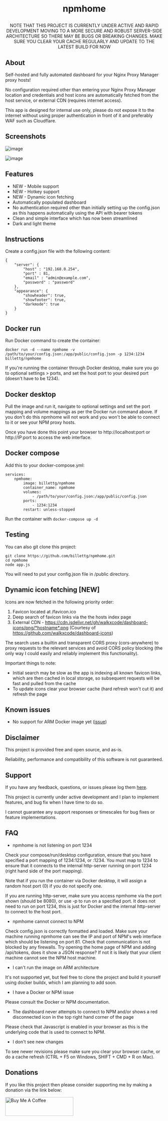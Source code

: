 # <p align=center>npmhome</p>

<p align=center>NOTE THAT THIS PROJECT IS CURRENTLY UNDER ACTIVE AND RAPID DEVELOPMENT MOVING TO A MORE SECURE AND ROBUST SERVER-SIDE ARCHITECTURE SO THERE MAY BE BUGS OR BREAKING CHANGES. MAKE SURE YOU CLEAR YOUR CACHE REGULARLY AND UPDATE TO THE LATEST BUILD FOR NOW</p>

## About

Self-hosted and fully automated dashboard for your Nginx Proxy Manager proxy hosts!

No configuration required other than entering your Nginx Proxy Manager location and credentials and host icons are automatically fetched from the host service, or external CDN (requires internet access).

This app is designed for internal use only, please do not expose it to the internet without using proper authentication in front of it and preferably WAF such as Cloudflare.

## Screenshots

![image](https://github.com/billettg/npmhome/assets/3407237/ad83719c-8bcf-4218-9326-2d50602ca6fc)

![image](https://github.com/billettg/npmhome/assets/3407237/59c38ab6-b416-43ba-aacf-912fa0faafdd)

## Features

- NEW - Mobile support
- NEW - Hotkey support
- NEW - Dynamic icon fetching
- Automatically populated dashboard
- No authentication required other than initially setting up the config.json as this happens automatically using the API with bearer tokens
- Clean and simple interface which has now been streamlined
- Dark and light theme

## Instructions

Create a config.json file with the following content:

```
{
    "server": {
        "host" : "192.168.0.254",
        "port" : 81,
        "email" : "admin@example.com", 
        "password" : "password"
    },
    "appearance": {
        "showheader": true,
        "showfooter": true,
        "darkmode": true
    }
}
```

## Docker run

Run Docker command to create the container:

```docker run -d --name npmhome -v /path/to/your/config.json:/app/public/config.json -p 1234:1234 billettg/npmhome```

If you're running the container through Docker desktop, make sure you go to optional settings > ports, and set the host port to your desired port (doesn't have to be 1234).

## Docker desktop

Pull the image and run it, navigate to optional settings and set the port mapping and volume mappings as per the Docker run command above. If you don't do this npmhome will not work and you won't be able to connect to it or see your NPM proxy hosts.

Once you have done this point your browser to http://localhost:port or http://IP:port to access the web interface.

## Docker compose

Add this to your docker-compose.yml:

```
services:
    npmhome:
        image: billettg/npmhome
        container_name: npmhome
        volumes:
            - /path/to/your/config.json:/app/public/config.json
        ports:
            - 1234:1234
        restart: unless-stopped
```

Run the container with ```docker-compose up -d```

## Testing

You can also git clone this project:

```
git clone https://github.com/billettg/npmhome.git
cd npmhome
node app.js
```

You will need to put your config.json file in /public directory.

## Dynamic icon fetching [NEW]

Icons are now fetched in the following priority order:

1. Favicon located at /favicon.ico
2. Deep search of favicon links via the the hosts index page
3. External CDN - https://cdn.jsdelivr.net/gh/walkxcode/dashboard-icons/png/*hostname*.png (Courtesy of https://github.com/walkxcode/dashboard-icons)

The search uses a builtin and transparent CORS proxy (cors-anywhere) to proxy requests to the relevant services and avoid CORS policy blocking (the only way I could easily and reliably implement this functionality).

Important things to note:

- Initial search may be slow as the app is indexing all known favicon links, which are then cached in local storage, so subsequent requests will be fast and pulled from the cache
- To update icons clear your browser cache (hard refresh won't cut it) and refresh the page

## Known issues

- No support for ARM Docker image yet ([issue](https://github.com/billettg/npmhome/issues/2))

## Disclaimer

This project is provided free and open source, and as-is.

Reliability, performance and compatibility of this software is not guaranteed.

## Support

If you have any feedback, questions, or issues please log them [here](https://github.com/billettg/npmhome/issues).

This project is currently under active development and I plan to implement features, and bug fix when I have time to do so.

I cannot guarantee any support responses or timescales for bug fixes or feature implementations.

## FAQ

- npmhome is not listening on port 1234

Check your compose/run/desktop configuration, ensure that you have specified a port mapping of 1234:1234, or <yourhostport>:1234. You must map to 1234 to ensure that it connects to the internal http-server running on port 1234 (right hand side of the port mapping).

Note that if you run the container via Docker desktop, it will assign a random host port (0) if you do not specify one.

If you are running http-server, make sure you access npmhome via the port shown (should be 8080), or use -p <yourport> to run on a specified port. It does not need to run on port 1234, this is just for Docker and the internal http-server to connect to the host port.

- npmhome cannot connect to NPM

Check config.json is correctly formatted and loaded. Make sure your machine running npmhome can see the IP and port of NPM's web interface which should be listening on port 81. Check that communication is not blocked by any firewalls. Try opening the home page of NPM and adding /api/tokens, does it show a JSON response? If not it is likely that your client machine cannot see the NPM host machine.

- I can't run the image on ARM architecture

It's not supported yet, but feel free to clone the project and build it yourself using docker buildx, which I am planning to add soon.

- I have a Docker or NPM issue

Please consult the Docker or NPM documentation.

- The dashboard never attempts to connect to NPM and/or shows a red disconnected icon in the top right hand corner of the page

Please check that Javascript is enabled in your browser as this is the underlying code that is used to connect to NPM.

- I don't see new changes

To see newer revisions please make sure you clear your browser cache, or do a cache refresh (CTRL + F5 on Windows, SHIFT + CMD + R on Mac).

## Donations

If you like this project then please consider supporting me by making a donation via the link below:

<a href="https://www.buymeacoffee.com/billettg" target="_blank"><img src="https://cdn.buymeacoffee.com/buttons/v2/default-violet.png" alt="Buy Me A Coffee" style="height: 60px !important;width: 217px !important;" ></a>
